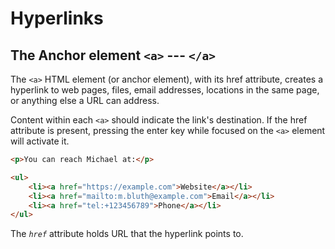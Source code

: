 # Hyperlinks

## The Anchor element `<a>` --- `</a>`

The `<a>` HTML element (or anchor element), with its href attribute, creates a hyperlink to web pages, files, email addresses, locations in the same page, or anything else a URL can address.

Content within each `<a>` should indicate the link's destination. If the href attribute is present, pressing the enter key while focused on the `<a>` element will activate it.

```html
<p>You can reach Michael at:</p>

<ul>
	<li><a href="https://example.com">Website</a></li>
	<li><a href="mailto:m.bluth@example.com">Email</a></li>
	<li><a href="tel:+123456789">Phone</a></li>
</ul>
```

The _`href`_ attribute holds URL that the hyperlink points to.
